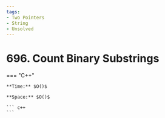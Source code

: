 ```yaml
---
tags:
- Two Pointers
- String
- Unsolved
---
```



# 696. Count Binary Substrings

=== "C++"

    **Time:** $O()$

    **Space:** $O()$

    ``` c++
    ```
